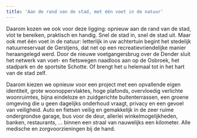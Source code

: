 ```yaml
---
title: 'Aan de rand van de stad, met één voet in de natuur'
---
```


Daarom kozen we ook voor deze ligging: opnieuw aan de rand van de stad, vlot te
bereiken, praktisch en handig. Snel de stad in, snel de stad uit. Maar ook met één voet in de natuur: letterlijk in uw achtertuin begint het stedelijk natuurreservaat de Gerstjens, dat net op een recreatievriendelijke manier heraangelegd werd. Door de nieuwe voetgangersbrug over de Dender sluit het netwerk van voet- en fietswegen naadloos aan op de Osbroek, het stadpark en de sportsite Schotte. Of brengt het u helemaal tot in het hart van de stad zelf.

Daarom kiezen we opnieuw voor een project met een opvallende eigen identiteit, grote woonoppervlaktes, hoge plafonds, overvloedig verlichte woonruimtes, bijna eindeloze en zuidgerichte buitenterrassen, een groene omgeving die u geen dagelijks onderhoud vraagt, privacy en een gevoel van veiligheid. Auto en fietsen veilig en gemakkelijk in de zeer ruime ondergrondse garage, bus voor de deur, allerlei winkelmogelijkheden, banken, restaurants, … binnen een straal van nauwelijks een kilometer. Alle medische en zorgvoorzieningen bij de hand.